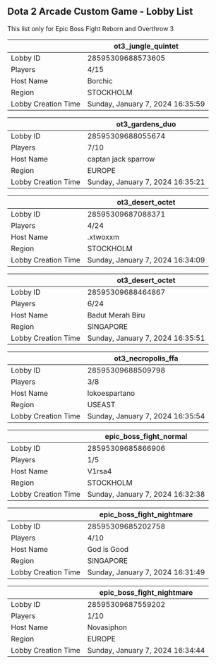 ## Dota 2 Arcade Custom Game - Lobby List

This list only for Epic Boss Fight Reborn and Overthrow 3

|  | ot3_jungle_quintet |
| ------ | ------ |
| Lobby ID | 28595309688573605 |
| Players | 4/15 |
| Host Name | Borchic |
| Region | STOCKHOLM |
| Lobby Creation Time | Sunday, January 7, 2024 16:35:59 |


|  | ot3_gardens_duo |
| ------ | ------ |
| Lobby ID | 28595309688055674 |
| Players | 7/10 |
| Host Name | captan jack sparrow |
| Region | EUROPE |
| Lobby Creation Time | Sunday, January 7, 2024 16:35:21 |


|  | ot3_desert_octet |
| ------ | ------ |
| Lobby ID | 28595309687088371 |
| Players | 4/24 |
| Host Name | .xtwoxxm |
| Region | STOCKHOLM |
| Lobby Creation Time | Sunday, January 7, 2024 16:34:09 |


|  | ot3_desert_octet |
| ------ | ------ |
| Lobby ID | 28595309688464867 |
| Players | 6/24 |
| Host Name | Badut Merah Biru |
| Region | SINGAPORE |
| Lobby Creation Time | Sunday, January 7, 2024 16:35:51 |


|  | ot3_necropolis_ffa |
| ------ | ------ |
| Lobby ID | 28595309688509798 |
| Players | 3/8 |
| Host Name | lokoespartano |
| Region | USEAST |
| Lobby Creation Time | Sunday, January 7, 2024 16:35:54 |


|  | epic_boss_fight_normal |
| ------ | ------ |
| Lobby ID | 28595309685866906 |
| Players | 1/5 |
| Host Name | V1rsa4 |
| Region | STOCKHOLM |
| Lobby Creation Time | Sunday, January 7, 2024 16:32:38 |


|  | epic_boss_fight_nightmare |
| ------ | ------ |
| Lobby ID | 28595309685202758 |
| Players | 4/10 |
| Host Name | God is Good |
| Region | SINGAPORE |
| Lobby Creation Time | Sunday, January 7, 2024 16:31:49 |


|  | epic_boss_fight_nightmare |
| ------ | ------ |
| Lobby ID | 28595309687559202 |
| Players | 1/10 |
| Host Name | Novasiphon |
| Region | EUROPE |
| Lobby Creation Time | Sunday, January 7, 2024 16:34:44 |


